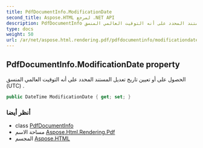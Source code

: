 ```yaml
---
title: PdfDocumentInfo.ModificationDate
second_title: Aspose.HTML لمرجع .NET API
description: PdfDocumentInfo ملكية. الحصول على أو تعيين تاريخ تعديل المستند المحدد على أنه التوقيت العالمي المنسق UTC .
type: docs
weight: 50
url: /ar/net/aspose.html.rendering.pdf/pdfdocumentinfo/modificationdate/
---
```

## PdfDocumentInfo.ModificationDate property

الحصول على أو تعيين تاريخ تعديل المستند المحدد على أنه التوقيت العالمي المنسق (UTC) .

```csharp
public DateTime ModificationDate { get; set; }
```

### أنظر أيضا

* class [PdfDocumentInfo](../)
* مساحة الاسم [Aspose.Html.Rendering.Pdf](../../pdfdocumentinfo/)
* المجسم [Aspose.HTML](../../../)


